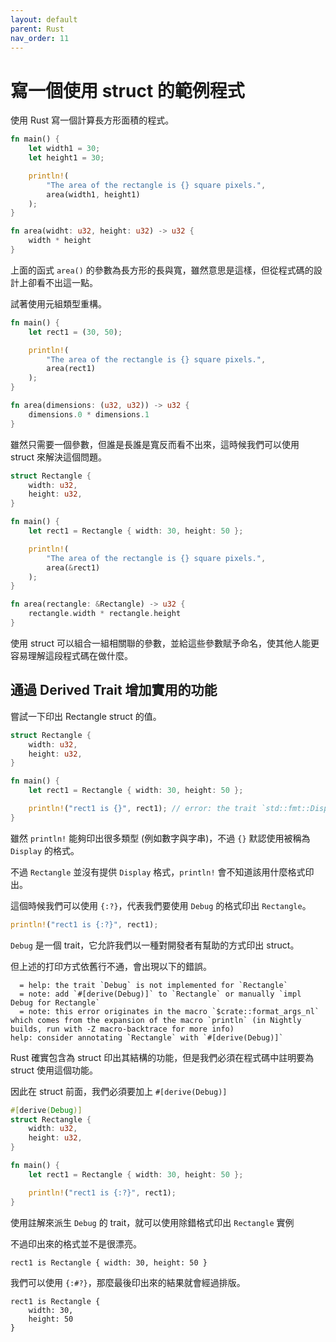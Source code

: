 ```yaml
---
layout: default
parent: Rust
nav_order: 11
---
```


# 寫一個使用 struct 的範例程式

使用 Rust 寫一個計算長方形面積的程式。

```rust
fn main() {
    let width1 = 30;
    let height1 = 30;

    println!(
        "The area of the rectangle is {} square pixels.",
        area(width1, height1)
    );
}

fn area(widht: u32, height: u32) -> u32 {
    width * height
}
```

上面的函式 `area()` 的參數為長方形的長與寬，雖然意思是這樣，但從程式碼的設計上卻看不出這一點。

試著使用元組類型重構。

```rust
fn main() {
    let rect1 = (30, 50);

    println!(
        "The area of the rectangle is {} square pixels.",
        area(rect1)
    );
}

fn area(dimensions: (u32, u32)) -> u32 {
    dimensions.0 * dimensions.1
}
```

雖然只需要一個參數，但誰是長誰是寬反而看不出來，這時候我們可以使用 struct 來解決這個問題。

```rust
struct Rectangle {
    width: u32,
    height: u32,
}

fn main() {
    let rect1 = Rectangle { width: 30, height: 50 };

    println!(
        "The area of the rectangle is {} square pixels.",
        area(&rect1)
    );
}

fn area(rectangle: &Rectangle) -> u32 {
    rectangle.width * rectangle.height
}
```

使用 struct 可以組合一組相關聯的參數，並給這些參數賦予命名，使其他人能更容易理解這段程式碼在做什麼。

## 通過 Derived Trait 增加實用的功能

嘗試一下印出 Rectangle struct 的值。

```rust
struct Rectangle {
    width: u32,
    height: u32,
}

fn main() {
    let rect1 = Rectangle { width: 30, height: 50 };

    println!("rect1 is {}", rect1); // error: the trait `std::fmt::Display` is not implemented for `Rectangle`
}
```

雖然 `println!` 能夠印出很多類型 (例如數字與字串)，不過 `{}` 默認使用被稱為 `Display` 的格式。

不過 `Rectangle` 並沒有提供 `Display` 格式，`println!` 會不知道該用什麼格式印出。

這個時候我們可以使用 `{:?}`，代表我們要使用 `Debug` 的格式印出 `Rectangle`。

```rust
println!("rect1 is {:?}", rect1);
```

`Debug` 是一個 trait，它允許我們以一種對開發者有幫助的方式印出 struct。

但上述的打印方式依舊行不通，會出現以下的錯誤。

```text
  = help: the trait `Debug` is not implemented for `Rectangle`
  = note: add `#[derive(Debug)]` to `Rectangle` or manually `impl Debug for Rectangle`
  = note: this error originates in the macro `$crate::format_args_nl` which comes from the expansion of the macro `println` (in Nightly builds, run with -Z macro-backtrace for more info)
help: consider annotating `Rectangle` with `#[derive(Debug)]`
```

Rust 確實包含為 struct 印出其結構的功能，但是我們必須在程式碼中註明要為 struct 使用這個功能。

因此在 struct 前面，我們必須要加上 `#[derive(Debug)]`

```rust
#[derive(Debug)]
struct Rectangle {
    width: u32,
    height: u32,
}

fn main() {
    let rect1 = Rectangle { width: 30, height: 50 };

    println!("rect1 is {:?}", rect1);
}
```

使用註解來派生 `Debug` 的 trait，就可以使用除錯格式印出 `Rectangle` 實例

不過印出來的格式並不是很漂亮。

```text
rect1 is Rectangle { width: 30, height: 50 }
```

我們可以使用 `{:#?}`，那麼最後印出來的結果就會經過排版。

```text
rect1 is Rectangle {
    width: 30,
    height: 50
}
```
